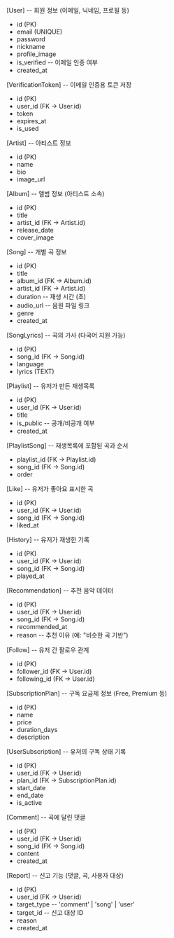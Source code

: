 [User]                      -- 회원 정보 (이메일, 닉네임, 프로필 등)
- id (PK)
- email (UNIQUE)
- password
- nickname
- profile_image
- is_verified              -- 이메일 인증 여부
- created_at

[VerificationToken]        -- 이메일 인증용 토큰 저장
- id (PK)
- user_id (FK -> User.id)
- token
- expires_at
- is_used

[Artist]                   -- 아티스트 정보
- id (PK)
- name
- bio
- image_url

[Album]                    -- 앨범 정보 (아티스트 소속)
- id (PK)
- title
- artist_id (FK -> Artist.id)
- release_date
- cover_image

[Song]                     -- 개별 곡 정보
- id (PK)
- title
- album_id (FK -> Album.id)
- artist_id (FK -> Artist.id)
- duration                 -- 재생 시간 (초)
- audio_url                -- 음원 파일 링크
- genre
- created_at

[SongLyrics]               -- 곡의 가사 (다국어 지원 가능)
- id (PK)
- song_id (FK -> Song.id)
- language
- lyrics (TEXT)

[Playlist]                 -- 유저가 만든 재생목록
- id (PK)
- user_id (FK -> User.id)
- title
- is_public               -- 공개/비공개 여부
- created_at

[PlaylistSong]             -- 재생목록에 포함된 곡과 순서
- playlist_id (FK -> Playlist.id)
- song_id (FK -> Song.id)
- order

[Like]                     -- 유저가 좋아요 표시한 곡
- id (PK)
- user_id (FK -> User.id)
- song_id (FK -> Song.id)
- liked_at

[History]                  -- 유저가 재생한 기록
- id (PK)
- user_id (FK -> User.id)
- song_id (FK -> Song.id)
- played_at

[Recommendation]           -- 추천 음악 데이터
- id (PK)
- user_id (FK -> User.id)
- song_id (FK -> Song.id)
- recommended_at
- reason                   -- 추천 이유 (예: "비슷한 곡 기반")

[Follow]                   -- 유저 간 팔로우 관계
- id (PK)
- follower_id (FK -> User.id)
- following_id (FK -> User.id)

[SubscriptionPlan]         -- 구독 요금제 정보 (Free, Premium 등)
- id (PK)
- name
- price
- duration_days
- description

[UserSubscription]         -- 유저의 구독 상태 기록
- id (PK)
- user_id (FK -> User.id)
- plan_id (FK -> SubscriptionPlan.id)
- start_date
- end_date
- is_active

[Comment]                  -- 곡에 달린 댓글
- id (PK)
- user_id (FK -> User.id)
- song_id (FK -> Song.id)
- content
- created_at

[Report]                   -- 신고 기능 (댓글, 곡, 사용자 대상)
- id (PK)
- user_id (FK -> User.id)
- target_type              -- 'comment' | 'song' | 'user'
- target_id                -- 신고 대상 ID
- reason
- created_at
